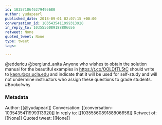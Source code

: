 ```yaml
---
id: 1035710646279495680
author: yudapearl
published_date: 2018-09-01 02:07:15 +00:00
conversation_id: 1035435411999313920
in_reply_to: 1035556089188806656
retweet: None
quoted_tweet: None
type: tweet
tags:

---
```


@eddericu @berglund_anita Anyone who wishes to obtain the solution manual for the beautiful examples in https://t.co/OOLDfTL5tC should write to kaoru@cs.ucla.edu and indicate that it will be used for self-study and will not undermine instructors who assign these questions to grade students. #Bookofwhy

### Metadata

Author: [[@yudapearl]]
Conversation: [[conversation-1035435411999313920]]
In reply to: [[1035556089188806656]]
Retweet of: [[None]]
Quoted tweet: [[None]]
